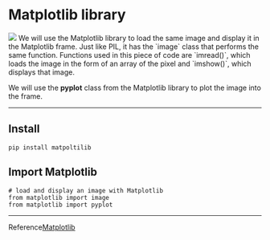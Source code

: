 # Matplotlib library

<img src ='https://matplotlib.org/_static/logo2_compressed.svg'/>
We will use the Matplotlib library to load the same image and display it in the Matplotlib frame. Just like PIL, it has the `image` class that performs the same function. 
Functions used in this piece of code are `imread()`, which loads the image in the form of an array of the pixel and `imshow()`, which displays that image.

We will use the **pyplot** class from the Matplotlib library to plot the image into the frame.

***
## Install 
```
pip install matpoltilib

```
## Import Matplotlib

```
# load and display an image with Matplotlib
from matplotlib import image
from matplotlib import pyplot
```
***

Reference[Matplotlib](https://matplotlib.org/)
